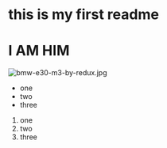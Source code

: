 # this is my first readme
# I AM HIM
![bmw-e30-m3-by-redux.jpg](..%2F..%2FOneDrive%2FDesktop%2Fbmw-e30-m3-by-redux.jpg)

- one 
- two
- three

1. one
2. two
3. three
